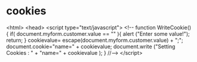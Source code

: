 # cookies
&lt;html> &lt;head> &lt;script type="text/javascript"> &lt;!-- function WriteCookie() {  if( document.myform.customer.value == "" ){  alert ("Enter some value!");  return;  }  cookievalue= escape(document.myform.customer.value) + ";";  document.cookie="name=" + cookievalue;  document.write ("Setting Cookies : " + "name=" + cookievalue ); } //--> &lt;/script>
